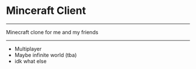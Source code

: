 # Minceraft Client

---

Minecraft clone for me and my friends

---

- Multiplayer
- Maybe infinite world (tba)
- idk what else